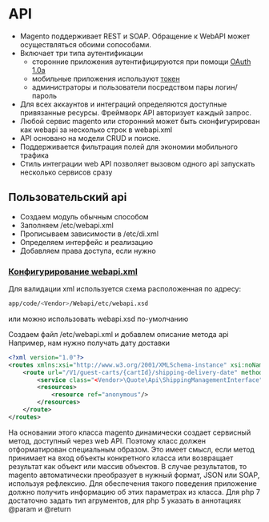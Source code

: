 # API
- Magento поддерживает REST и SOAP. Обращение к WebAPI может осуществляться обоими сопособами.  
- Включает три типа аутентификации
  - сторонние приложения аутентифицируются при помощи [OAuth 1.0a](http://devdocs.magento.com/guides/v2.0//get-started/authentication/gs-authentication-oauth.html)
  - мобильные приложения используют [токен](http://devdocs.magento.com/guides/v2.0//get-started/authentication/gs-authentication-token.html)   
  - администраторы и пользователи посредством пары логин/пароль
- Для всех аккаунтов и интеграций определяются доступные привязанные ресурсы. Фреймворк API авторизует каждый запрос.
- Любой сервис magento или сторонний может быть сконфигурирован как webapi за несколько строк в webapi.xml
- API основано на модели CRUD и поиске. 
- Поддерживается фильтрация полей для экономии мобильного трафика
- Стиль интеграции web API позволяет вызовом одного api запускать несколько сервисов сразу 
  
## Пользовательский api
- Создаем модуль обычным способом
- Заполняем /etc/webapi.xml
- Прописываем зависимости в /etc/di.xml
- Определяем интерфейс и реализацию
- Добавляем права доступа, если нужно

### <a name="webapi_config"></a> [Конфигурирование webapi.xml](http://devdocs.magento.com/guides/v2.0/extension-dev-guide/service-contracts/service-to-web-service.html)
Для валидации xml используется схема расположенная по адресу:
```bash
app/code/<Vendor>/Webapi/etc/webapi.xsd
```
или можно использовать webapi.xsd по-умолчанию

Создаем файл /etc/webapi.xml и добавлем описание метода api  
Например, нам нужно получать дату доставки  

```xml
<?xml version="1.0"?>
<routes xmlns:xsi="http://www.w3.org/2001/XMLSchema-instance" xsi:noNamespaceSchemaLocation="urn:magento:module:Magento_Webapi:etc/webapi.xsd">
    <route url="/V1/guest-carts/{cartId}/shipping-delivery-date" method="POST">
        <service class="<Vendor>\Quote\Api\ShippingManagementInterface" method="estimateDate"/>
        <resources>
            <resource ref="anonymous"/>
        </resources>
    </route>
</routes>
```
 На основании этого класса magento динамически создает сервисный метод, доступный через web API. 
 Поэтому класс должен отформатирован специальным образом. Это имеет смысл, если метод принимает на вход объекты конкретного класса 
 или возвращает результат как объект или массив объектов. В случае результатов, то magento автоматически преобразует в нужный формат,
  JSON или SOAP, используя рефлексию. 
Для обеспечения такого поведения приложение должно получить информацию об этих параметрах из класса. 
Для php 7 достаточно задать тип агрументов, для php 5 указать в аннотациях @param и @return  
